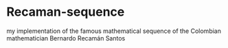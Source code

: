# Recaman-sequence
my implementation of the famous mathematical sequence of the Colombian mathematician  Bernardo Recamán Santos
